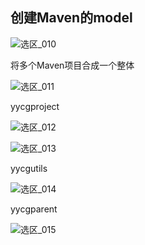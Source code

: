 ## 创建Maven的model

![选区_010](/home/li/图片/选区_010.png)	

将多个Maven项目合成一个整体

![选区_011](/home/li/图片/选区_011.png)	

yycgproject

![选区_012](/home/li/图片/选区_012.png)	

![选区_013](/home/li/图片/选区_013.png)	

yycgutils

![选区_014](/home/li/图片/选区_014.png)	

yycgparent

![选区_015](/home/li/图片/选区_015.png)	